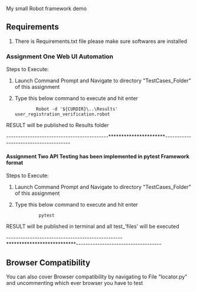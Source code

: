 My small Robot framework demo

## Requirements
1. There is Requirements.txt file please make sure softwares are installed



### Assignment One Web UI Automation
Steps to Execute:

1. Launch Command Prompt and Navigate to directory "TestCases_Folder" of this assignment
2. Type this below command to execute and hit enter 
       
            
               Robot -d '${CURDIR}\..\Results' user_registration_verification.robot
    
  RESULT will be published to Results folder
    
-------------------------------------------**********************--------------------------------------    
 #### Assignment Two API Testing has been implemented in pytest Framework format
 Steps to Execute:

1. Launch Command Prompt and Navigate to directory "TestCases_Folder" of this assignment
2. Type this below command to execute and hit enter


                pytest
           
           
 RESULT will be published in terminal and all test_'files' will be executed
 
-------------------------------------------------***************************------------------------------------
## Browser Compatibility
You can also cover Browser compatibility by navigating to File "locator.py" and uncommenting which ever browser you have to test


 
 
 
 
